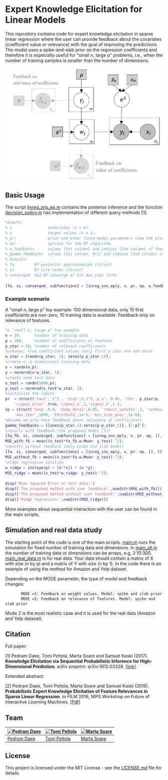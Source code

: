 # Expert Knowledge Elicitation for Linear Models
This repository contains code for expert knowledge elicitation in sparse linear regression where the user can provide feedback about the covariates (coefficient value or relevance) with the goal of improving the predictions. The model uses a spike-and-slab prior on the regression coefficients and therefore it is especially useful for "small n, large p" problems, i.e., when the number of training samples is smaller than the number of dimensions. 


<p align="center">
  <img src="/Plate diagram.JPG" width="500"/>
</p>

## Basic Usage

The script [linreg_sns_ep.m](linreg_sns_ep.m) contains the posterior inference and the function [decision_policy.m](decision_policy.m) has implementation of different query methods [1]. 

```matlab
%Inputs: 
% x                covariates (n x m).
% y                target values (n x 1). 
% pr:              prior and other fixed model parameters (see the plate diagram).
% op:              options for the EP algorithm.
% w_feedbacks      values (1st column) and indices (2nd column) of feedback (n_w_feedbacks x 2)
% gamma_feedbacks  values (1st column, 0/1) and indices (2nd column) of feedback (n_gamma_feedbacks x 2)
% Outputs:
% fa         EP posterior approximation (struct)
% si         EP site terms (struct)
% converged  did EP converge or hit max_iter (1/0)

[fa, si, converged, subfunctions] = linreg_sns_ep(y, x, pr, op, w_feedbacks, gamma_feedbacks, si)
```
### Example scenario
A "small n, large p" toy example: 100 dimensional data, only 10 first coefficients are non-zero, 10 training data is available. Feedback only on relevance of features.

```matlab
%% "small n, large p" toy example
n = 10;      %number of training data
p = 100;     %number of coefficients or features
p_star = 10; %number of relevant coefficients
%unknown, true coefficient values (only first p_star are non-zero)
w_star = [randn(p_star, 1); zeros(p-p_star,1)];
%create n, p dimensional training data
x = randn(n,p);
y = normrnd(x*w_star, 1);
%create some test data
x_test = randn(1000,p);
y_test = normrnd(x_test*w_star, 1);
%initialize the inputs
pr  = struct('tau2', 1^2 , 'eta2',0.1^2,'p_u', 0.95, 'rho', p_star/p, ...
    'sigma2_prior',true,'sigma2_a',1,'sigma2_b',1 );
op = struct('damp',0.8, 'damp_decay',0.95, 'robust_updates',2, 'verbosity',0,...
    'max_iter',1000, 'threshold',1e-5, 'min_site_prec',1e-6);
%Assume we only have feedback about relevance of coefficients
gamma_feedbacks = [[ones(p_star,1);zeros(p-p_star,1)], [1:p]'];
%results with feedback (the proposed model [1])
[fa_fb, si, converged, subfunctions] = linreg_sns_ep(y, x, pr, op, [], gamma_feedbacks, []);
MSE_with_fb = mean((x_test*fa_fb.w.Mean- y_test).^2); 
%results without feedback (only spike and slab model)
[fa, si, converged, subfunctions] = linreg_sns_ep(y, x, pr, op, [], [], []);
MSE_without_fb = mean((x_test*fa.w.Mean- y_test).^2);
%ridge regression solution
w_ridge = inv(eye(p) + (x'*x)) * (x'*y);
MSE_ridge = mean((x_test*w_ridge- y_test).^2);

disp('Mean Squared Error on test data:')
disp(['The proposed method with user feedback:',num2str(MSE_with_fb)])
disp(['The proposed method without user feedback:',num2str(MSE_without_fb)])
disp(['Ridge regression:',num2str(MSE_ridge)])
```
More examples about sequential interaction with the user can be found in the main scripts.

## Simulation and real data study 

The starting point of the code is one of the main scripts.
[main.m](main.m) runs the simulation for fixed number of training data and dimensions.
In [main_all.m](main_all.m) the number of training data or dimensions can be arrays, e.g, 2:10:300.
[main_real_data.m](main_real_data.m) is for real data. Your data should contain a matrix of X with size (n by p) and a matrix of Y with size (n by 1). In the code there is an example of using the method for Amazon and Yelp dataset. 
    
Depending on the MODE parameter, the type of model and feedback changes:
                   
           MODE =1: Feedback on weight values. Model: spike and slab prior         
           MODE =2: Feedback on relevance of features. Model: spike and slab prior

Mode 2 is the most realistic case and it is used for the real data (Amazon and Yelp dataset).           

## Citation

Full paper: 

[1] Pedram Daee, Tomi Peltola, Marta Soare and Samuel Kaski (2017). **Knowledge Elicitation via Sequential Probabilistic Inference for High-Dimensional Prediction**. arXiv preprint: arXiv:1612.03328. [[link](https://arxiv.org/abs/1612.03328)].

Extended abstract: 

[2] Pedram Daee, Tomi Peltola, Marta Soare and Samuel Kaski (2016). **Probabilistic Expert Knowledge Elicitation of Feature Relevances in Sparse Linear Regression**. In FILM 2016, NIPS Workshop on Future of Interactive Learning Machines. [[Pdf](http://www.filmnips.com/wp-content/uploads/2016/11/FILM-NIPS2016_paper_36.pdf)]

## Team

[![Pedram Daee](https://sites.google.com/site/pedramdaee/_/rsrc/1428612543885/home/Pedram.jpg?height=100&width=76)](https://github.com/PedramDaee) | [![Tomi Peltola](http://research.cs.aalto.fi/pml/personnelpics/tomi.jpg?s=500)](https://github.com/to-mi) | [![Marta Soare](http://research.cs.aalto.fi/pml/personnelpics/marta.jpg?s=500)](https://users.ics.aalto.fi/msoare/)
---|---|---
[Pedram Daee](https://sites.google.com/site/pedramdaee/home) | [Tomi Peltola](https://github.com/to-mi) | [Marta Soare](https://users.ics.aalto.fi/msoare/)


## License

This project is licensed under the MIT License - see the [LICENSE.md](LICENSE.md) file for details
